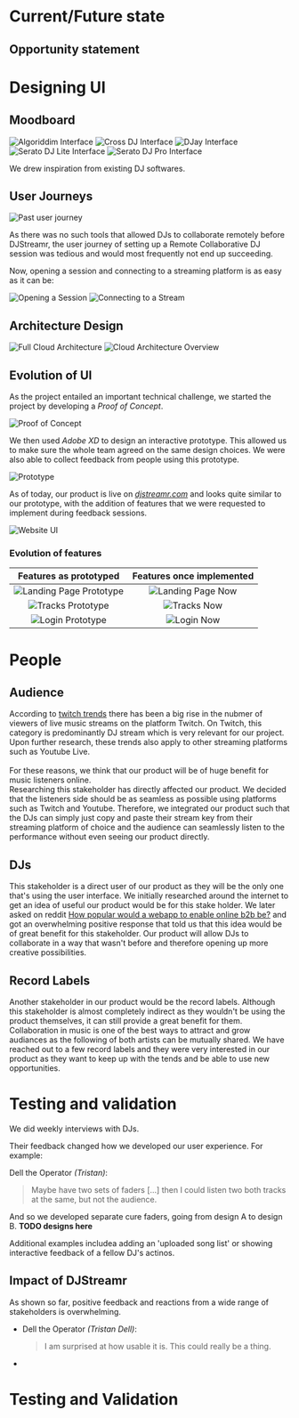# Current/Future state


## Opportunity statement

# Designing UI

## Moodboard
![Algoriddim Interface](hcd_documents/moodboard/algoriddim_interface.png)
![Cross DJ Interface](hcd_documents/moodboard/crossdj_interface.png)
![DJay Interface](hcd_documents/moodboard/djay_interface.png)
![Serato DJ Lite Interface](hcd_documents/moodboard/seratodjlite_interface.png)
![Serato DJ Pro Interface](hcd_documents/moodboard/seratodjpro_interface.png)

We drew inspiration from existing DJ softwares.

## User Journeys

![Past user journey](hcd_documents/user_journeys/user_journey_without_djstreamr.png)

As there was no such tools that allowed DJs to collaborate remotely before DJStreamr, the user journey of setting up a Remote Collaborative DJ session was tedious and would most frequently not end up succeeding.

Now, opening a session and connecting to a streaming platform is as easy as it can be:

![Opening a Session](hcd_documents/user_journeys/user_journey_session.png)
![Connecting to a Stream](hcd_documents/user_journeys/user_journey_stream.png)

## Architecture Design

![Full Cloud Architecture](hcd_documents/architecture_diagrams/full_cloud_architecture.jpg)
![Cloud Architecture Overview](hcd_documents/architecture_diagrams/cloud_architecture_overview.jpg)

## Evolution of UI

As the project entailed an important technical challenge, we started the project by developing a *Proof of Concept*.

![Proof of Concept](hcd_documents/ui_evolution/proof_of_concept.png)

We then used *Adobe XD* to design an interactive prototype. This allowed us to make sure the whole team agreed on the same design choices. We were also able to collect feedback from people using this prototype.

![Prototype](hcd_documents/ui_evolution/prototype.png)

As of today, our product is live on *[djstreamr.com](https://djstreamr.com)* and looks quite similar to our prototype, with the addition of features that we were requested to implement during feedback sessions.

![Website UI](hcd_documents/ui_evolution/website_ui.png)

### Evolution of features

Features as prototyped             |  Features once implemented
:-------------------------:|:-------------------------:
![Landing Page Prototype](hcd_documents/ui_evolution/old_landing_page.png)  |  ![Landing Page Now](hcd_documents/ui_evolution/new_landing_page.png)
![Tracks Prototype](hcd_documents/ui_evolution/old_tracks.png) |  ![Tracks Now](hcd_documents/ui_evolution/new_tracks.png)
![Login Prototype](hcd_documents/ui_evolution/login_prototype.png)  |  ![Login Now](hcd_documents/ui_evolution/login.png)

# People

## Audience

According to
[twitch trends](https://twitchtracker.com/games/26936)
there has been a big rise in the nubmer of viewers of live music streams on
the platform Twitch. On Twitch, this category is predominantly DJ stream
which is very relevant for our project. Upon further research, these trends
also apply to other streaming platforms such as Youtube Live.
<br /> <br />
For these reasons, we think that our product will be of huge benefit for
music listeners online.
<br />
Researching this stakeholder has directly affected our product. We decided
that the listeners side should be as seamless as possible using platforms
such as Twitch and Youtube. Therefore, we integrated our product such that
the DJs can simply just copy and paste their stream key from their streaming
platform of choice and the audience can seamlessly listen to the performance without even seeing our product directly.

## DJs

This stakeholder is a direct user of our product as they will be the only one
that's using the user interface. We initially researched around the internet
to get an idea of useful our product would be for this stake holder. We later
asked on reddit [How popular would a webapp to enable online b2b
be?](https://www.reddit.com/r/DJs/comments/gmlpf1/how_popular_would_a_webapp_to_enable_online_b2b_be/)
and got an overwhelming positive response that told us that this idea would
be of great benefit for this stakeholder. Our product will allow DJs to
collaborate in a way that wasn't before and therefore opening up more
creative possibilities.

## Record Labels

Another stakeholder in our product would be the record labels. Although this
stakeholder is almost completely indirect as they wouldn't be using the
product themselves, it can still provide a great benefit for them.
Collaboration in music is one of the best ways to attract and grow audiances
as the following of both artists can be mutually shared. We have reached out
to a few record labels and they were very interested in our product as they
want to keep up with the tends and be able to use new opportunities.

# Testing and validation

We did weekly interviews with DJs.

Their feedback changed how we developed our user experience. For example:

Dell the Operator *(Tristan)*:

> Maybe have two sets of faders [...] then I could listen two both tracks at the same, but not the audience.

And so we developed separate cure faders, going from design A to design B. **TODO designs here**

Additional examples includea adding an 'uploaded song list' or showing interactive feedback of a fellow DJ's actinos.

## Impact of DJStreamr

As shown so far, positive feedback and reactions from a wide range of stakeholders is overwhelming.

- Dell the Operator *(Tristan Dell)*:

  > I am surprised at how usable it is. This could really be a thing.

-

# Testing and Validation
